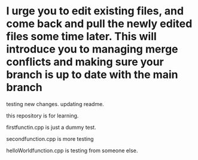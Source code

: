 # I urge you to edit existing files, and come back and pull the newly edited files some time later. This will introduce you to managing merge conflicts and making sure your branch is up to date with the main branch

testing new changes. updating readme.

this repository is for learning.

firstfunctin.cpp is just a dummy test. 

secondfunction.cpp is more testing

helloWorldfunction.cpp is testing from someone else.
